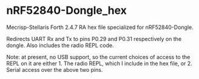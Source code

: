 # nRF52840-Dongle_hex
Mecrisp-Stellaris Forth 2.4.7 RA hex file specialized for nRF52840-Dongle.

Redirects UART Rx and Tx to pins P0.29 and P0.31 respectively on the dongle.  Also 
includes the radio REPL code.

Note: at present, no USB support, so the current choices of access to the REPL on it are
either 1.  The radio REPL, which I include in the hex file, or 2. Serial access over
the above two pins.
